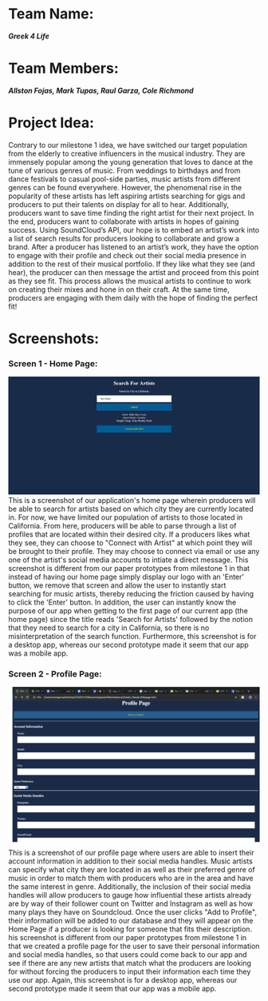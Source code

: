 # Team Name: 
___Greek 4 Life___

# Team Members: 
___Allston Fojas, Mark Tupas, Raul Garza, Cole Richmond___

# Project Idea:
Contrary to our milestone 1 idea, we have switched our target population from the elderly to creative influencers in the musical industry. They are immensely popular among the young generation that loves to dance at the tune of various genres of music. From weddings to birthdays and from dance festivals to casual pool-side parties, music artists from different genres can be found everywhere. However, the phenomenal rise in the popularity of these artists has left aspiring artists searching for gigs and producers to put their talents on display for all to hear. Additionally, producers want to save time finding the right artist for their next project. In the end, producers want to collaborate with artists in hopes of gaining success. Using SoundCloud’s API, our hope is to embed an artist’s work into a list of search results for producers looking to collaborate and grow a brand. After a producer has listened to an artist’s work, they have the option to engage with their profile and check out their social media presence in addition to the rest of their musical portfolio. If they like what they see (and hear), the producer can then message the artist and proceed from this point as they see fit. This process allows the musical artists to continue to work on creating their mixes and hone in on their craft. At the same time, producers are engaging with them daily with the hope of finding the perfect fit!

# Screenshots:
### Screen 1 - Home Page:
![Screenshot](/milestone2_pics/home_page.jpg)
This is a screenshot of our application's home page wherein producers will be able to search for artists based on which city they are currently located in. For now, we have limited our population of artists to those located in California. From here, producers will be able to parse through a list of profiles that are located within their desired city. If a producers likes what they see, they can choose to "Connect with Artist" at which point they will be brought to their profile. They may choose to connect via email or use any one of the artist's social media accounts to intiate a direct message. This screenshot is different from our paper prototypes from milestone 1 in that instead of having our home page simply display our logo with an 'Enter' button, we remove that screen and allow the user to instantly start searching for music artists, thereby reducing the friction caused by having to click the 'Enter' button. In addition, the user can instantly know the purpose of our app when getting to the first page of our current app (the home page) since the title reads 'Search for Artists' followed by the notion that they need to search for a city in California, so there is no misinterpretation of the search function. Furthermore, this screenshot is for a desktop app, whereas our second prototype made it seem that our app was a mobile app.
### Screen 2 - Profile Page:
![Screenshot](/milestone2_pics/profilepage.png)
This is a screenshot of our profile page where users are able to insert their account information in addition to their social media handles. Music artists can specify what city they are located in as well as their preferred genre of music in order to match them with producers who are in the area and have the same interest in genre. Additionally, the inclusion of their social media handles will allow producers to gauge how influential these artists already are by way of their follower count on Twitter and Instagram as well as how many plays they have on Soundcloud. Once the user clicks "Add to Profile", their information will be added to our database and they will appear on the Home Page if a producer is looking for someone that fits their description. his screenshot is different from our paper prototypes from milestone 1 in that we created a profile page for the user to save their personal information and social media handles, so that users could come back to our app and see if there are any new artists that match what the producers are looking for without forcing the producers to input their information each time they use our app. Again, this screenshot is for a desktop app, whereas our second prototype made it seem that our app was a mobile app.

